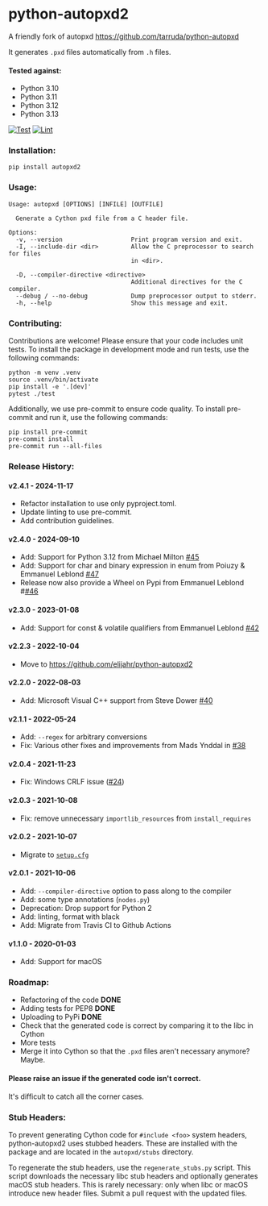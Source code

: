 # python-autopxd2

A friendly fork of autopxd https://github.com/tarruda/python-autopxd

It generates `.pxd` files automatically from `.h` files.

#### Tested against:

- Python 3.10
- Python 3.11
- Python 3.12
- Python 3.13

[![Test](https://github.com/elijahr/python-autopxd2/actions/workflows/test.yml/badge.svg)](https://github.com/elijahr/python-autopxd2/actions/workflows/test.yml)
[![Lint](https://github.com/elijahr/python-autopxd2/actions/workflows/lint.yml/badge.svg)](https://github.com/elijahr/python-autopxd2/actions/workflows/lint.yml)

### Installation:

```shell
pip install autopxd2
```

### Usage:

```shell
Usage: autopxd [OPTIONS] [INFILE] [OUTFILE]

  Generate a Cython pxd file from a C header file.

Options:
  -v, --version                   Print program version and exit.
  -I, --include-dir <dir>         Allow the C preprocessor to search for files
                                  in <dir>.

  -D, --compiler-directive <directive>
                                  Additional directives for the C compiler.
  --debug / --no-debug            Dump preprocessor output to stderr.
  -h, --help                      Show this message and exit.
```

### Contributing:

Contributions are welcome! Please ensure that your code includes unit tests. To install the package in development mode and run tests, use the following commands:

```shell
python -m venv .venv
source .venv/bin/activate
pip install -e '.[dev]'
pytest ./test
```

Additionally, we use pre-commit to ensure code quality. To install pre-commit and run it, use the following commands:

```shell
pip install pre-commit
pre-commit install
pre-commit run --all-files
```

### Release History:

#### v2.4.1 - 2024-11-17

- Refactor installation to use only pyproject.toml.
- Update linting to use pre-commit.
- Add contribution guidelines.

#### v2.4.0 - 2024-09-10

- Add: Support for Python 3.12 from Michael Milton [#45](https://github.com/elijahr/python-autopxd2/pull/45)
- Add: Support for char and binary expression in enum from Poiuzy & Emmanuel Leblond [#47](https://github.com/elijahr/python-autopxd2/pull/47)
- Release now also provide a Wheel on Pypi from Emmanuel Leblond #[#46](https://github.com/elijahr/python-autopxd2/pull/46)

#### v2.3.0 - 2023-01-08

- Add: Support for const & volatile qualifiers from Emmanuel Leblond [#42](https://github.com/elijahr/python-autopxd2/pull/42)

#### v2.2.3 - 2022-10-04

- Move to https://github.com/elijahr/python-autopxd2

#### v2.2.0 - 2022-08-03

- Add: Microsoft Visual C++ support from Steve Dower [#40](https://github.com/elijahr/python-autopxd2/pull/40)

#### v2.1.1 - 2022-05-24

- Add: `--regex` for arbitrary conversions
- Fix: Various other fixes and improvements from Mads Ynddal in [#38](https://github.com/elijahr/python-autopxd2/pull/38)

#### v2.0.4 - 2021-11-23

- Fix: Windows CRLF issue ([#24](https://github.com/elijahr/python-autopxd2/pull/24))

#### v2.0.3 - 2021-10-08

- Fix: remove unnecessary `importlib_resources` from `install_requires`

#### v2.0.2 - 2021-10-07

- Migrate to [`setup.cfg`](https://docs.python.org/3/distutils/configfile.html)

#### v2.0.1 - 2021-10-06

- Add: `--compiler-directive` option to pass along to the compiler
- Add: some type annotations (`nodes.py`)
- Deprecation: Drop support for Python 2
- Add: linting, format with black
- Add: Migrate from Travis CI to Github Actions

#### v1.1.0 - 2020-01-03

- Add: Support for macOS

### Roadmap:

- Refactoring of the code **DONE**
- Adding tests for PEP8 **DONE**
- Uploading to PyPi **DONE**
- Check that the generated code is correct by comparing it to the libc in Cython
- More tests
- Merge it into Cython so that the `.pxd` files aren't necessary anymore? Maybe.

#### Please raise an issue if the generated code isn't correct.

It's difficult to catch all the corner cases.

### Stub Headers:

To prevent generating Cython code for `#include <foo>` system headers, python-autopxd2 uses stubbed headers. These are installed with the package and are located in the `autopxd/stubs` directory.

To regenerate the stub headers, use the `regenerate_stubs.py` script. This script downloads the necessary libc stub headers and optionally generates macOS stub headers. This is rarely necessary: only when libc or macOS introduce new header files. Submit a pull request with the updated files.
